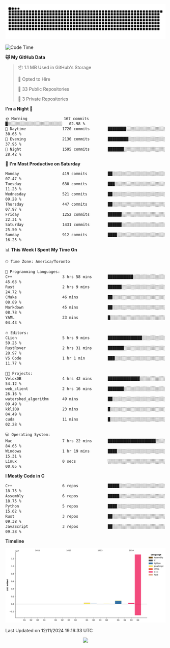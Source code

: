 <picture>
  <source media="(prefers-color-scheme: dark)" srcset="https://raw.githubusercontent.com/kkli08/kkli08/output/github-contribution-grid-snake-dark.svg">
  <source media="(prefers-color-scheme: light)" srcset="https://raw.githubusercontent.com/kkli08/kkli08/output/github-contribution-grid-snake.svg">
  <img alt="github contribution grid snake animation" src="https://raw.githubusercontent.com/kkli08/kkli08/output/github-contribution-grid-snake.svg">
</picture>


<!--START_SECTION:waka-->
![Code Time](http://img.shields.io/badge/Code%20Time-86%20hrs%202%20mins-blue)

**🐱 My GitHub Data** 

> 📦 1.1 MB Used in GitHub's Storage 
 > 
> 💼 Opted to Hire
 > 
> 📜 33 Public Repositories 
 > 
> 🔑 3 Private Repositories 
 > 
**I'm a Night 🦉** 

```text
🌞 Morning                167 commits         █░░░░░░░░░░░░░░░░░░░░░░░░   02.98 % 
🌆 Daytime                1720 commits        ████████░░░░░░░░░░░░░░░░░   30.65 % 
🌃 Evening                2130 commits        █████████░░░░░░░░░░░░░░░░   37.95 % 
🌙 Night                  1595 commits        ███████░░░░░░░░░░░░░░░░░░   28.42 % 
```
📅 **I'm Most Productive on Saturday** 

```text
Monday                   419 commits         ██░░░░░░░░░░░░░░░░░░░░░░░   07.47 % 
Tuesday                  630 commits         ███░░░░░░░░░░░░░░░░░░░░░░   11.23 % 
Wednesday                521 commits         ██░░░░░░░░░░░░░░░░░░░░░░░   09.28 % 
Thursday                 447 commits         ██░░░░░░░░░░░░░░░░░░░░░░░   07.97 % 
Friday                   1252 commits        ██████░░░░░░░░░░░░░░░░░░░   22.31 % 
Saturday                 1431 commits        ██████░░░░░░░░░░░░░░░░░░░   25.50 % 
Sunday                   912 commits         ████░░░░░░░░░░░░░░░░░░░░░   16.25 % 
```


📊 **This Week I Spent My Time On** 

```text
🕑︎ Time Zone: America/Toronto

💬 Programming Languages: 
C++                      3 hrs 58 mins       ███████████░░░░░░░░░░░░░░   45.63 % 
Rust                     2 hrs 9 mins        ██████░░░░░░░░░░░░░░░░░░░   24.72 % 
CMake                    46 mins             ██░░░░░░░░░░░░░░░░░░░░░░░   08.89 % 
Markdown                 45 mins             ██░░░░░░░░░░░░░░░░░░░░░░░   08.78 % 
YAML                     23 mins             █░░░░░░░░░░░░░░░░░░░░░░░░   04.43 % 

🔥 Editors: 
CLion                    5 hrs 9 mins        ███████████████░░░░░░░░░░   59.25 % 
RustRover                2 hrs 31 mins       ███████░░░░░░░░░░░░░░░░░░   28.97 % 
VS Code                  1 hr 1 min          ███░░░░░░░░░░░░░░░░░░░░░░   11.77 % 

🐱‍💻 Projects: 
VeloxDB                  4 hrs 42 mins       ██████████████░░░░░░░░░░░   54.12 % 
web_client               2 hrs 16 mins       ███████░░░░░░░░░░░░░░░░░░   26.16 % 
watershed_algorithm      49 mins             ██░░░░░░░░░░░░░░░░░░░░░░░   09.49 % 
kkli08                   23 mins             █░░░░░░░░░░░░░░░░░░░░░░░░   04.49 % 
cuda                     11 mins             █░░░░░░░░░░░░░░░░░░░░░░░░   02.28 % 

💻 Operating System: 
Mac                      7 hrs 22 mins       █████████████████████░░░░   84.65 % 
Windows                  1 hr 19 mins        ████░░░░░░░░░░░░░░░░░░░░░   15.31 % 
Linux                    0 secs              ░░░░░░░░░░░░░░░░░░░░░░░░░   00.05 % 
```

**I Mostly Code in C** 

```text
C++                      6 repos             █████░░░░░░░░░░░░░░░░░░░░   18.75 % 
Assembly                 6 repos             █████░░░░░░░░░░░░░░░░░░░░   18.75 % 
Python                   5 repos             ████░░░░░░░░░░░░░░░░░░░░░   15.62 % 
Rust                     3 repos             ██░░░░░░░░░░░░░░░░░░░░░░░   09.38 % 
JavaScript               3 repos             ██░░░░░░░░░░░░░░░░░░░░░░░   09.38 % 
```



**Timeline**

![Lines of Code chart](https://raw.githubusercontent.com/kkli08/kkli08/main/assets/bar_graph.png)


 Last Updated on 12/11/2024 19:16:33 UTC
<!--END_SECTION:waka-->


<div align="center">
    <img  src="https://github-readme-streak-stats.herokuapp.com/?user=kkli08&theme=cobalt" />
</div>

<br/>
<br/>
<br/>
